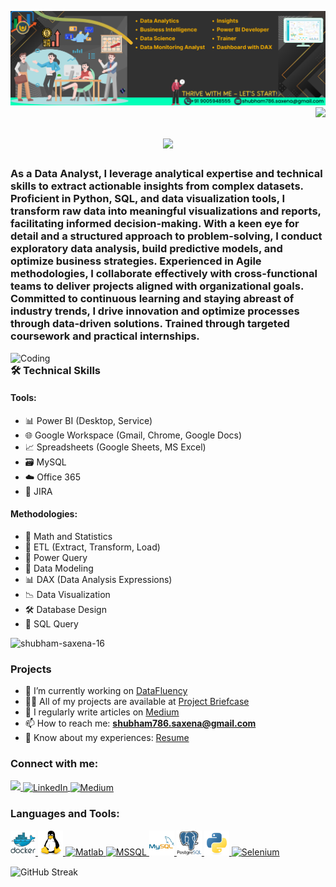 ![Logo](https://github.com/Shubham-Saxena-16/Shubham-Saxena-16/blob/main/Github%20logo.png)
<img align="right" src="https://visitor-badge.laobi.icu/badge?page_id=Shubham-Saxena-16.Shubham-Saxena-16" />

<h1 align="center">
    <img src="https://readme-typing-svg.herokuapp.com/?font=Righteous&size=35&center=true&vCenter=true&width=800&height=70&duration=4000&lines=Hi+There!+👋;+Welcome+to+Shubham's+GitHub+Profile!;" />
</h1>

<h3 align="left">
  As a Data Analyst, I leverage analytical expertise and technical skills to extract actionable insights from complex datasets.
  Proficient in Python, SQL, and data visualization tools, I transform raw data into meaningful visualizations and reports, 
  facilitating informed decision-making. With a keen eye for detail and a structured approach to problem-solving, 
  I conduct exploratory data analysis, build predictive models, and optimize business strategies. 
  Experienced in Agile methodologies, I collaborate effectively with cross-functional teams to deliver projects aligned with organizational goals. 
  Committed to continuous learning and staying abreast of industry trends, I drive innovation and optimize processes through data-driven solutions. 
  Trained through targeted coursework and practical internships.
</h3>

<img align="right" alt="Coding" width="600" src="https://user-images.githubusercontent.com/55389276/140866485-8fb1c876-9a8f-4d6a-98dc-08c4981eaf70.gif">

### 🛠️ Technical Skills
#### Tools:
- 📊 Power BI (Desktop, Service)
- 🌐 Google Workspace (Gmail, Chrome, Google Docs)
- 📈 Spreadsheets (Google Sheets, MS Excel)
- 🗃️ MySQL
- ☁️ Office 365
- 📝 JIRA

#### Methodologies:
- 🧮 Math and Statistics
- 🔀 ETL (Extract, Transform, Load)
- 🔧 Power Query
- 📐 Data Modeling
- 📊 DAX (Data Analysis Expressions)
- 📉 Data Visualization
- 🛠️ Database Design
- 📜 SQL Query

<p align="left">
  <img src="https://komarev.com/ghpvc/?username=shubham-saxena-16&label=Profile%20views&color=0e75b6&style=flat" alt="shubham-saxena-16" />
</p>

### Projects
- 🔭 I’m currently working on [DataFluency](https://github.com/Shubham-Saxena-16/datafluency)
- 👨‍💻 All of my projects are available at [Project Briefcase](https://bit.ly/ProjectBriefcase)
- 📝 I regularly write articles on [Medium](https://medium.com/@shubham786.saxena)
- 📫 How to reach me: **shubham786.saxena@gmail.com**
- 📄 Know about my experiences: [Resume](https://bit.ly/Shubham_Saxena_Resume)

### Connect with me:
<div align="left"> 
  <a href="mailto:shubham786.saxena@gmail.com">
    <img src="https://img.shields.io/badge/Gmail-333333?style=for-the-badge&logo=gmail&logoColor=red" />
  </a>
  <a href="https://www.linkedin.com/in/shubham1605/" target="_blank">
    <img align="center" src="https://raw.githubusercontent.com/rahuldkjain/github-profile-readme-generator/master/src/images/icons/Social/linked-in-alt.svg" alt="LinkedIn" height="30" width="40" />
  </a>
  <a href="https://medium.com/@shubham786.saxena" target="_blank">
    <img align="center" src="https://raw.githubusercontent.com/rahuldkjain/github-profile-readme-generator/master/src/images/icons/Social/medium.svg" alt="Medium" height="30" width="40" />
  </a>
</div>

### Languages and Tools:
<p align="left"> 
  <a href="https://www.docker.com/" target="_blank" rel="noreferrer">
    <img src="https://raw.githubusercontent.com/devicons/devicon/master/icons/docker/docker-original-wordmark.svg" alt="Docker" width="40" height="40"/> 
  </a> 
  <a href="https://www.linux.org/" target="_blank" rel="noreferrer">
    <img src="https://raw.githubusercontent.com/devicons/devicon/master/icons/linux/linux-original.svg" alt="Linux" width="40" height="40"/> 
  </a> 
  <a href="https://www.mathworks.com/" target="_blank" rel="noreferrer">
    <img src="https://upload.wikimedia.org/wikipedia/commons/2/21/Matlab_Logo.png" alt="Matlab" width="40" height="40"/> 
  </a> 
  <a href="https://www.microsoft.com/en-us/sql-server" target="_blank" rel="noreferrer">
    <img src="https://www.svgrepo.com/show/303229/microsoft-sql-server-logo.svg" alt="MSSQL" width="40" height="40"/> 
  </a> 
  <a href="https://www.mysql.com/" target="_blank" rel="noreferrer">
    <img src="https://raw.githubusercontent.com/devicons/devicon/master/icons/mysql/mysql-original-wordmark.svg" alt="MySQL" width="40" height="40"/> 
  </a> 
  <a href="https://www.postgresql.org" target="_blank" rel="noreferrer">
    <img src="https://raw.githubusercontent.com/devicons/devicon/master/icons/postgresql/postgresql-original-wordmark.svg" alt="PostgreSQL" width="40" height="40"/> 
  </a> 
  <a href="https://www.python.org" target="_blank" rel="noreferrer">
    <img src="https://raw.githubusercontent.com/devicons/devicon/master/icons/python/python-original.svg" alt="Python" width="40" height="40"/> 
  </a> 
  <a href="https://www.selenium.dev" target="_blank" rel="noreferrer">
    <img src="https://raw.githubusercontent.com/detain/svg-logos/780f25886640cef088af994181646db2f6b1a3f8/svg/selenium-logo.svg" alt="Selenium" width="40" height="40"/> 
  </a> 
</p>



<p>
  <img align="center" src="https://github-readme-streak-stats.herokuapp.com/?user=shubham-saxena-16&" alt="GitHub Streak" />
</p>
